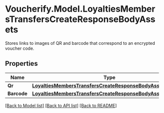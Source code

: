 # Voucherify.Model.LoyaltiesMembersTransfersCreateResponseBodyAssets
Stores links to images of QR and barcode that correspond to an encrypted voucher code.

## Properties

Name | Type | Description | Notes
------------ | ------------- | ------------- | -------------
**Qr** | [**LoyaltiesMembersTransfersCreateResponseBodyAssetsQr**](LoyaltiesMembersTransfersCreateResponseBodyAssetsQr.md) |  | [optional] 
**Barcode** | [**LoyaltiesMembersTransfersCreateResponseBodyAssetsBarcode**](LoyaltiesMembersTransfersCreateResponseBodyAssetsBarcode.md) |  | [optional] 

[[Back to Model list]](../../README.md#documentation-for-models) [[Back to API list]](../../README.md#documentation-for-api-endpoints) [[Back to README]](../../README.md)

